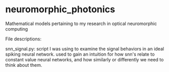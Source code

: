 # neuromorphic_photonics
Mathematical models pertaining to my research in optical neuromorphic computing

File descriptions:

  snn_signal.py: script I was using to examine the signal behaviors in an ideal spiking neural network. used to gain an intuition for how snn's relate to constant value neural networks, and how similarly or differently we need to think about them.
  
  
